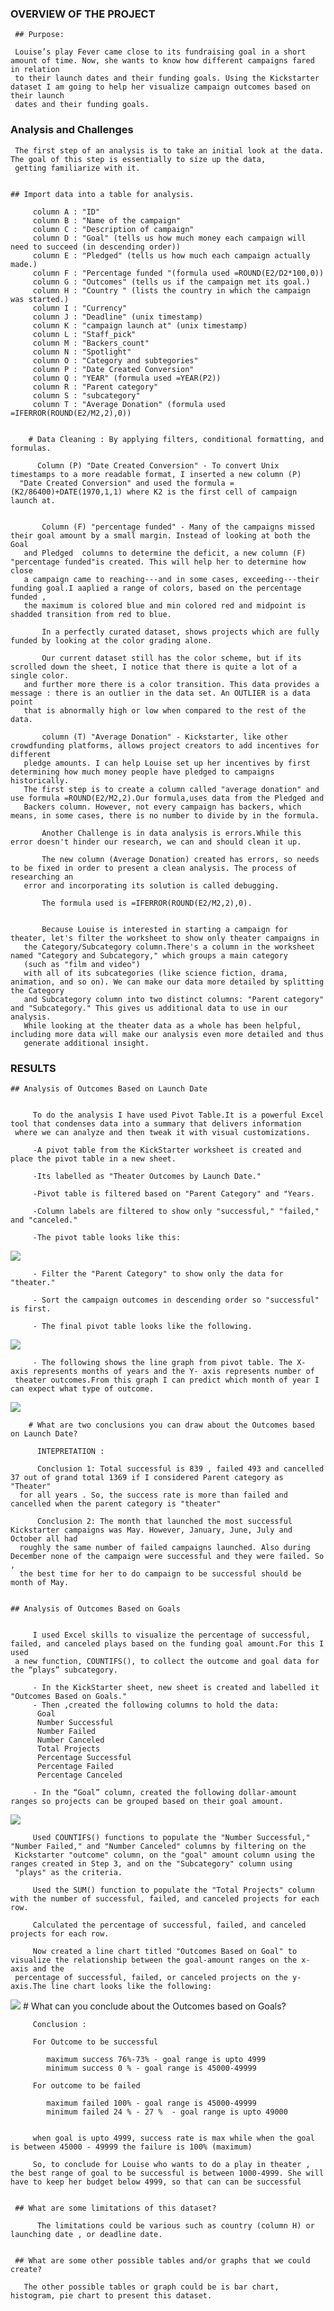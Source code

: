 ### OVERVIEW OF THE PROJECT

     ## Purpose:

     Louise’s play Fever came close to its fundraising goal in a short amount of time. Now, she wants to know how different campaigns fared in relation
     to their launch dates and their funding goals. Using the Kickstarter dataset I am going to help her visualize campaign outcomes based on their launch 
     dates and their funding goals. 
 

### Analysis and Challenges

     The first step of an analysis is to take an initial look at the data. The goal of this step is essentially to size up the data, 
     getting familiarize with it.


    ## Import data into a table for analysis.
     
         column A : "ID" 
         column B : "Name of the campaign"
         column C : "Description of campaign"
         column D : "Goal" (tells us how much money each campaign will need to succeed (in descending order))
         column E : "Pledged" (tells us how much each campaign actually made.)
         column F : "Percentage funded "(formula used =ROUND(E2/D2*100,0)) 
         column G : "Outcomes" (tells us if the campaign met its goal.)
         column H : "Country " (lists the country in which the campaign was started.)
         column I : "Currency" 
         column J : "Deadline" (unix timestamp)
         column K : "campaign launch at" (unix timestamp)
         column L : "Staff_pick" 
         column M : "Backers_count" 
         column N : "Spotlight" 
         column O : "Category and subtegories"
         column P : "Date Created Conversion"
         column Q : "YEAR" (formula used =YEAR(P2))
         column R : "Parent category" 
         column S : "subcategory"
         column T : "Average Donation" (formula used =IFERROR(ROUND(E2/M2,2),0))


        # Data Cleaning : By applying filters, conditional formatting, and formulas.

          Column (P) "Date Created Conversion" - To convert Unix timestamps to a more readable format, I inserted a new column (P) 
	  "Date Created Conversion" and used the formula =(K2/86400)+DATE(1970,1,1) where K2 is the first cell of campaign launch at.


           Column (F) "percentage funded" - Many of the campaigns missed their goal amount by a small margin. Instead of looking at both the Goal
	   and Pledged  columns to determine the deficit, a new column (F) "percentage funded"is created. This will help her to determine how close
	   a campaign came to reaching---and in some cases, exceeding---their funding goal.I aaplied a range of colors, based on the percentage funded , 
	   the maximum is colored blue and min colored red and midpoint is shadded transition from red to blue.

           In a perfectly curated dataset, shows projects which are fully funded by looking at the color grading alone.

           Our current dataset still has the color scheme, but if its scrolled down the sheet, I notice that there is quite a lot of a single color. 
	   and further more there is a color transition. This data provides a message : there is an outlier in the data set. An OUTLIER is a data point
	   that is abnormally high or low when compared to the rest of the data.

           column (T) "Average Donation" - Kickstarter, like other crowdfunding platforms, allows project creators to add incentives for different 
	   pledge amounts. I can help Louise set up her incentives by first determining how much money people have pledged to campaigns historically.
	   The first step is to create a column called "average donation" and use formula =ROUND(E2/M2,2).Our formula,uses data from the Pledged and
	   Backers column. However, not every campaign has backers, which means, in some cases, there is no number to divide by in the formula.

           Another Challenge is in data analysis is errors.While this error doesn't hinder our research, we can and should clean it up.

           The new column (Average Donation) created has errors, so needs to be fixed in order to present a clean analysis. The process of researching an 
	   error and incorporating its solution is called debugging.

           The formula used is =IFERROR(ROUND(E2/M2,2),0).


           Because Louise is interested in starting a campaign for theater, let's filter the worksheet to show only theater campaigns in 
	   the Category/Subcategory column.There's a column in the worksheet named "Category and Subcategory," which groups a main category 
	   (such as "film and video")
	   with all of its subcategories (like science fiction, drama, animation, and so on). We can make our data more detailed by splitting the Category
	   and Subcategory column into two distinct columns: "Parent category" and "Subcategory." This gives us additional data to use in our analysis.
	   While looking at the theater data as a whole has been helpful, including more data will make our analysis even more detailed and thus 
	   generate additional insight.

### RESULTS


    ## Analysis of Outcomes Based on Launch Date


         To do the analysis I have used Pivot Table.It is a powerful Excel tool that condenses data into a summary that delivers information 
	 where we can analyze and then tweak it with visual customizations.

         -A pivot table from the KickStarter worksheet is created and place the pivot table in a new sheet.
         
         -Its labelled as "Theater Outcomes by Launch Date."
         
         -Pivot table is filtered based on "Parent Category" and "Years.
         
         -Column labels are filtered to show only "successful," "failed," and "canceled."
         
         -The pivot table looks like this:

![](image/Pivot_table_without_filter.png)     


         - Filter the "Parent Category" to show only the data for "theater."

         - Sort the campaign outcomes in descending order so "successful" is first.
         
         - The final pivot table looks like the following.


![](image/pivot_table_with_theater_filter.png)

         - The following shows the line graph from pivot table. The X- axis represents months of years and the Y- axis represents number of 
	 theater outcomes.From this graph I can predict which month of year I can expect what type of outcome. 

![](resources/Theater_outcome_by_launch_date.png) 
     
        # What are two conclusions you can draw about the Outcomes based on Launch Date?

          INTEPRETATION : 

          Conclusion 1: Total successful is 839 , failed 493 and cancelled 37 out of grand total 1369 if I considered Parent category as "Theater" 
	  for all years . So, the success rate is more than failed and cancelled when the parent category is "theater"

          Conclusion 2: The month that launched the most successful Kickstarter campaigns was May. However, January, June, July and October all had 
	  roughly the same number of failed campaigns launched. Also during December none of the campaign were successful and they were failed. So ,
	  the best time for her to do campaign to be successful should be month of May.


    ## Analysis of Outcomes Based on Goals
  

         I used Excel skills to visualize the percentage of successful, failed, and canceled plays based on the funding goal amount.For this I used 
	 a new function, COUNTIFS(), to collect the outcome and goal data for the “plays” subcategory.

         - In the KickStarter sheet, new sheet is created and labelled it "Outcomes Based on Goals."
         - Then ,created the following columns to hold the data:
          Goal
          Number Successful
          Number Failed
          Number Canceled
          Total Projects
          Percentage Successful
          Percentage Failed
          Percentage Canceled

         - In the “Goal” column, created the following dollar-amount ranges so projects can be grouped based on their goal amount.

![](image/Goal.png) 

         Used COUNTIFS() functions to populate the "Number Successful," "Number Failed," and "Number Canceled" columns by filtering on the
	 Kickstarter "outcome" column, on the "goal" amount column using the ranges created in Step 3, and on the "Subcategory" column using 
	 "plays" as the criteria.
	 
         Used the SUM() function to populate the "Total Projects" column with the number of successful, failed, and canceled projects for each row.

         Calculated the percentage of successful, failed, and canceled projects for each row.

         Now created a line chart titled "Outcomes Based on Goal" to visualize the relationship between the goal-amount ranges on the x-axis and the 
	 percentage of successful, failed, or canceled projects on the y-axis.The line chart looks like the following:

![](resources/Theater_outcome_based_on_goal.png) 
        # What can you conclude about the Outcomes based on Goals?

         Conclusion :
         
         For Outcome to be successful 

            maximum success 76%-73% - goal range is upto 4999 
            minimum success 0 % - goal range is 45000-49999

         For outcome to be failed 
          
            maximum failed 100% - goal range is 45000-49999
            minimum failed 24 % - 27 %  - goal range is upto 49000
            

         when goal is upto 4999, success rate is max while when the goal is between 45000 - 49999 the failure is 100% (maximum)

         So, to conclude for Louise who wants to do a play in theater , the best range of goal to be successful is between 1000-4999. She will have to keep her budget below 4999, so that can can be successful 


     ## What are some limitations of this dataset?

          The limitations could be various such as country (column H) or launching date , or deadline date.


     ## What are some other possible tables and/or graphs that we could create?

       The other possible tables or graph could be is bar chart, histogram, pie chart to present this dataset.
